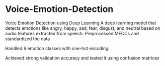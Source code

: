 # Voice-Emotion-Detection
Voice Emotion Detection using Deep Learning A deep learning model that detects emotions like angry, happy, sad, fear, disgust, and neutral based on audio features extracted from speech. 
Preprocessed MFCCs and standardized the data

Handled 6 emotion classes with one-hot encoding

Achieved strong validation accuracy and tested it using confusion matrices
